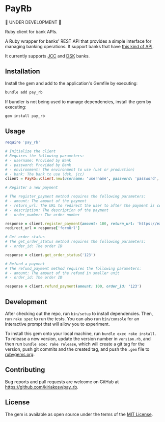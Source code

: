 # PayRb

🚧 UNDER DEVELOPMENT 🚧 

Ruby client for bank APIs.

A Ruby wrapper for banks' REST API that provides a simple interface for managing banking operations. It support banks
that have [this kind of API](https://gateway.jcc.com.cy/developer/en/integration/api/rest/rest.html).

It currently supports [JCC](https://gateway.jcc.com.cy/developer/en/integration/api/rest/rest.html) and [DSK](https://uat.dskbank.bg/sandbox/en/integration/api/rest/rest.html) banks.

## Installation

Install the gem and add to the application's Gemfile by executing:

```bash
bundle add pay_rb
```

If bundler is not being used to manage dependencies, install the gem by executing:

```bash
gem install pay_rb
```

## Usage

```ruby
require 'pay_rb'

# Initialize the client
# Requires the following parameters:
# - username: Provided by Bank
# - password: Provided by Bank
# - environment: The environment to use (uat or production)
# - bank: The bank to use (dsk, jcc)
client = PayRb::Client.new(username: 'username', password: 'password', environment: 'uat', bank: 'dsk')

# Register a new payment

# The register_payment method requires the following parameters:
# - amount: The amount of the payment
# - return_url: The URL to redirect the user to after the payment is completed
# - description: The description of the payment
# - order_number: The order number

response = client.register_payment(amount: 100, return_url: 'https://example.com', description: 'Test payment', orderNumber: '123')
redirect_url = response['formUrl']

# Get order status
# The get_order_status method requires the following parameters:
# - order_id: The order ID

response = client.get_order_status('123')

# Refund a payment
# The refund_payment method requires the following parameters:
# - amount: The amount of the refund in smaller unit
# - order_id: The order ID

response = client.refund_payment(amount: 100, order_id: '123')
```

## Development

After checking out the repo, run `bin/setup` to install dependencies. Then, run `rake spec` to run the tests. You can also run `bin/console` for an interactive prompt that will allow you to experiment.

To install this gem onto your local machine, run `bundle exec rake install`. To release a new version, update the version number in `version.rb`, and then run `bundle exec rake release`, which will create a git tag for the version, push git commits and the created tag, and push the `.gem` file to [rubygems.org](https://rubygems.org).

## Contributing

Bug reports and pull requests are welcome on GitHub at https://github.com/kiriakosv/pay_rb.

## License

The gem is available as open source under the terms of the [MIT License](https://opensource.org/licenses/MIT).
